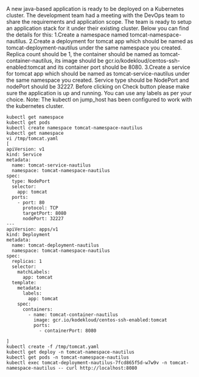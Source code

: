 A new java-based application is ready to be deployed on a Kubernetes cluster. The development team had a meeting with the DevOps team to share the requirements and application scope. The team is ready to setup an application stack for it under their existing cluster. Below you can find the details for this:
1.Create a namespace named tomcat-namespace-nautilus.
2.Create a deployment for tomcat app which should be named as tomcat-deployment-nautilus under the same namespace you created. Replica count should be 1, the container should be named as tomcat-container-nautilus, its image should be gcr.io/kodekloud/centos-ssh-enabled:tomcat and its container port should be 8080.
3.Create a service for tomcat app which should be named as tomcat-service-nautilus under the same namespace you created. Service type should be NodePort and nodePort should be 32227.
Before clicking on Check button please make sure the application is up and running.
You can use any labels as per your choice.
Note: The kubectl on jump_host has been configured to work with the kubernetes cluster.

```
kubectl get namespace
kubectl get pods
kubectl create namespace tomcat-namespace-nautilus
kubectl get namespace
vi /tmp/tomcat.yaml
[
apiVersion: v1
kind: Service
metadata:
  name: tomcat-service-nautilus
  namespace: tomcat-namespace-nautilus
spec:
  type: NodePort
  selector:
    app: tomcat
  ports:
    - port: 80
      protocol: TCP
      targetPort: 8080
      nodePort: 32227
---
apiVersion: apps/v1
kind: Deployment
metadata:
  name: tomcat-deployment-nautilus
  namespace: tomcat-namespace-nautilus
spec:
  replicas: 1
  selector:
    matchLabels:
      app: tomcat
  template:
    metadata:
      labels:
        app: tomcat
    spec:
      containers:
        - name: tomcat-container-nautilus
          image: gcr.io/kodekloud/centos-ssh-enabled:tomcat
          ports:
            - containerPort: 8080

]
kubectl create -f /tmp/tomcat.yaml
kubectl get deploy -n tomcat-namespace-nautilus
kubectl get pods -n tomcat-namespace-nautilus
kubectl exec tomcat-deployment-nautilus-7fcd865f5d-w7w9v -n tomcat-namespace-nautilus -- curl http://localhost:8080
```